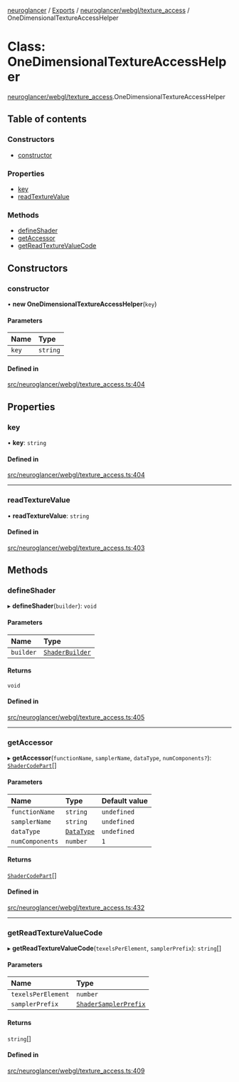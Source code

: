 [neuroglancer](../README.md) / [Exports](../modules.md) / [neuroglancer/webgl/texture\_access](../modules/neuroglancer_webgl_texture_access.md) / OneDimensionalTextureAccessHelper

# Class: OneDimensionalTextureAccessHelper

[neuroglancer/webgl/texture_access](../modules/neuroglancer_webgl_texture_access.md).OneDimensionalTextureAccessHelper

## Table of contents

### Constructors

- [constructor](neuroglancer_webgl_texture_access.OneDimensionalTextureAccessHelper.md#constructor)

### Properties

- [key](neuroglancer_webgl_texture_access.OneDimensionalTextureAccessHelper.md#key)
- [readTextureValue](neuroglancer_webgl_texture_access.OneDimensionalTextureAccessHelper.md#readtexturevalue)

### Methods

- [defineShader](neuroglancer_webgl_texture_access.OneDimensionalTextureAccessHelper.md#defineshader)
- [getAccessor](neuroglancer_webgl_texture_access.OneDimensionalTextureAccessHelper.md#getaccessor)
- [getReadTextureValueCode](neuroglancer_webgl_texture_access.OneDimensionalTextureAccessHelper.md#getreadtexturevaluecode)

## Constructors

### constructor

• **new OneDimensionalTextureAccessHelper**(`key`)

#### Parameters

| Name | Type |
| :------ | :------ |
| `key` | `string` |

#### Defined in

[src/neuroglancer/webgl/texture_access.ts:404](https://github.com/ActiveBrainAtlas2/neuroglancer/blob/91617476/src/neuroglancer/webgl/texture_access.ts#L404)

## Properties

### key

• **key**: `string`

#### Defined in

[src/neuroglancer/webgl/texture_access.ts:404](https://github.com/ActiveBrainAtlas2/neuroglancer/blob/91617476/src/neuroglancer/webgl/texture_access.ts#L404)

___

### readTextureValue

• **readTextureValue**: `string`

#### Defined in

[src/neuroglancer/webgl/texture_access.ts:403](https://github.com/ActiveBrainAtlas2/neuroglancer/blob/91617476/src/neuroglancer/webgl/texture_access.ts#L403)

## Methods

### defineShader

▸ **defineShader**(`builder`): `void`

#### Parameters

| Name | Type |
| :------ | :------ |
| `builder` | [`ShaderBuilder`](neuroglancer_webgl_shader.ShaderBuilder.md) |

#### Returns

`void`

#### Defined in

[src/neuroglancer/webgl/texture_access.ts:405](https://github.com/ActiveBrainAtlas2/neuroglancer/blob/91617476/src/neuroglancer/webgl/texture_access.ts#L405)

___

### getAccessor

▸ **getAccessor**(`functionName`, `samplerName`, `dataType`, `numComponents?`): [`ShaderCodePart`](../modules/neuroglancer_webgl_shader.md#shadercodepart)[]

#### Parameters

| Name | Type | Default value |
| :------ | :------ | :------ |
| `functionName` | `string` | `undefined` |
| `samplerName` | `string` | `undefined` |
| `dataType` | [`DataType`](../enums/neuroglancer_util_data_type.DataType.md) | `undefined` |
| `numComponents` | `number` | `1` |

#### Returns

[`ShaderCodePart`](../modules/neuroglancer_webgl_shader.md#shadercodepart)[]

#### Defined in

[src/neuroglancer/webgl/texture_access.ts:432](https://github.com/ActiveBrainAtlas2/neuroglancer/blob/91617476/src/neuroglancer/webgl/texture_access.ts#L432)

___

### getReadTextureValueCode

▸ **getReadTextureValueCode**(`texelsPerElement`, `samplerPrefix`): `string`[]

#### Parameters

| Name | Type |
| :------ | :------ |
| `texelsPerElement` | `number` |
| `samplerPrefix` | [`ShaderSamplerPrefix`](../modules/neuroglancer_webgl_shader.md#shadersamplerprefix) |

#### Returns

`string`[]

#### Defined in

[src/neuroglancer/webgl/texture_access.ts:409](https://github.com/ActiveBrainAtlas2/neuroglancer/blob/91617476/src/neuroglancer/webgl/texture_access.ts#L409)
